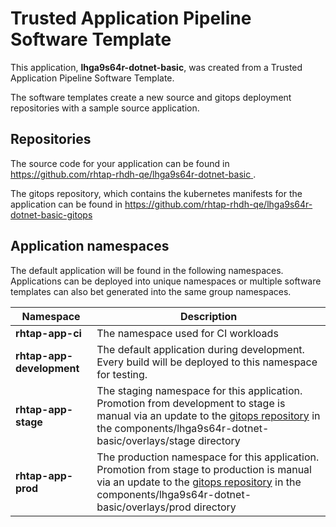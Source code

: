 # Trusted Application Pipeline Software Template

This application, **lhga9s64r-dotnet-basic**, was created from a Trusted Application Pipeline Software Template.

The software templates create a new source and gitops deployment repositories with a sample source application. 

## Repositories

The source code for your application can be found in [https://github.com/rhtap-rhdh-qe/lhga9s64r-dotnet-basic ](https://github.com/rhtap-rhdh-qe/lhga9s64r-dotnet-basic ).
 
The gitops repository, which contains the kubernetes manifests for the application can be found in 
[https://github.com/rhtap-rhdh-qe/lhga9s64r-dotnet-basic-gitops ](https://github.com/rhtap-rhdh-qe/lhga9s64r-dotnet-basic-gitops ) 

## Application namespaces 

The default application will be found in the following namespaces. Applications can be deployed into unique namespaces or multiple software templates can also bet generated into the same group namespaces.  

|  Namespace   |  Description   |  
| -------- | -------- |
| **rhtap-app-ci** | The namespace used for CI workloads |
| **rhtap-app-development** | The default application during development. Every build will be deployed to this namespace for testing. |
| **rhtap-app-stage** | The staging namespace for this application. Promotion from development to stage is manual via an update to the [gitops repository](https://github.com/rhtap-rhdh-qe/lhga9s64r-dotnet-basic-gitops ) in the components/lhga9s64r-dotnet-basic/overlays/stage directory |
| **rhtap-app-prod** | The production namespace for this application. Promotion from stage to production is manual via an update to the [gitops repository](https://github.com/rhtap-rhdh-qe/lhga9s64r-dotnet-basic-gitops ) in the components/lhga9s64r-dotnet-basic/overlays/prod directory |